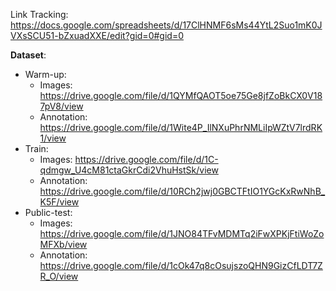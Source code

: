 Link Tracking: https://docs.google.com/spreadsheets/d/17ClHNMF6sMs44YtL2Suo1mK0JVXsSCU51-bZxuadXXE/edit?gid=0#gid=0

**Dataset**:
  + Warm-up:
    + Images: https://drive.google.com/file/d/1QYMfQAOT5oe75Ge8jfZoBkCX0V187pV8/view
    + Annotation: https://drive.google.com/file/d/1Wite4P_IlNXuPhrNMLiIpWZtV7lrdRK1/view
  + Train:
    + Images: https://drive.google.com/file/d/1C-qdmgw_U4cM81ctaGkrCdi2VhuHstSk/view
    + Annotation: https://drive.google.com/file/d/10RCh2jwj0GBCTFtIO1YGcKxRwNhB_K5F/view
  + Public-test:
    + Images: https://drive.google.com/file/d/1JNO84TFvMDMTq2iFwXPKjFtiWoZoMFXb/view
    + Annotation: https://drive.google.com/file/d/1cOk47q8cOsujszoQHN9GizCfLDT7ZR_O/view

